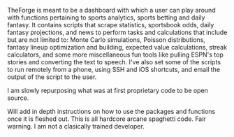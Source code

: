 TheForge is meant to be a dashboard with which a user can play around with functions pertaining to sports analytics, sports betting and daily fantasy. It contains scripts that scrape statistics, sportsbook odds, daily fantasy projections, and news to perform tasks and calculations that include but are not limited to: Monte Carlo simulations, Poisson distributions, fantasy lineup optimization and building, expected value calculations, streak calculators, and some more miscellaneous fun tools like pulling ESPN's top stories and converting the text to speech. I've also set some of the scripts to run remotely from a phone, using SSH and iOS shortcuts, and email the output of the script to the user. 

I am slowly repurposing what was at first proprietary code to be open source.

Will add in depth instructions on how to use the packages and functions once it is fleshed out. This is all hardcore arcane spaghetti code. 
Fair warning. I am not a clasically trained developer. 
